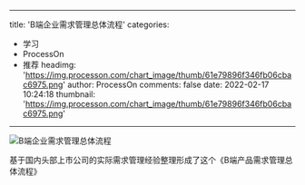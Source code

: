 
---
title: 'B端企业需求管理总体流程'
categories: 
 - 学习
 - ProcessOn
 - 推荐
headimg: 'https://img.processon.com/chart_image/thumb/61e79896f346fb06cbac6975.png'
author: ProcessOn
comments: false
date: 2022-02-17 10:24:18
thumbnail: 'https://img.processon.com/chart_image/thumb/61e79896f346fb06cbac6975.png'
---

<div>   
<img class="thumb" alt="B端企业需求管理总体流程" src="https://img.processon.com/chart_image/thumb/61e79896f346fb06cbac6975.png" referrerpolicy="no-referrer">
<p>基于国内头部上市公司的实际需求管理经验整理形成了这个《B端产品需求管理总体流程》</p>  
</div>
            